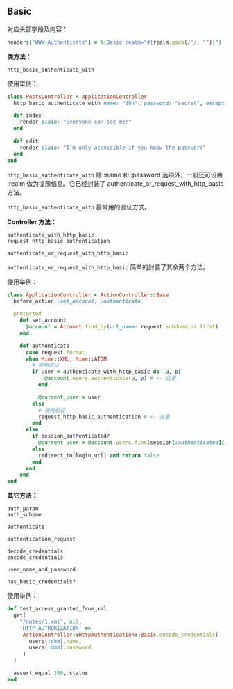 ## Basic

对应头部字段及内容：

```ruby
headers["WWW-Authenticate"] = %(Basic realm="#{realm.gsub(/"/, "")}")
```

**类方法：**

```
http_basic_authenticate_with
```

使用举例：

```ruby
class PostsController < ApplicationController
  http_basic_authenticate_with name: "dhh", password: "secret", except: :index

  def index
    render plain: "Everyone can see me!"
  end

  def edit
    render plain: "I'm only accessible if you know the password"
  end
end
```

`http_basic_authenticate_with` 除 :name 和 :password 选项外，一般还可设置 :realm 做为提示信息。它已经封装了 authenticate_or_request_with_http_basic 方法。

`http_basic_authenticate_with` 最常用的验证方式。

**Controller 方法：**

```
authenticate_with_http_basic
request_http_basic_authentication

authenticate_or_request_with_http_basic
```

`authenticate_or_request_with_http_basic` 简单的封装了其余两个方法。

使用举例：

```ruby
class ApplicationController < ActionController::Base
  before_action :set_account, :authenticate

  protected
    def set_account
      @account = Account.find_by(url_name: request.subdomains.first)
    end

    def authenticate
      case request.format
      when Mime::XML, Mime::ATOM
        # 使用验证
        if user = authenticate_with_http_basic do |u, p|
            @account.users.authenticate(u, p) # <- 这里
          end

          @current_user = user
        else
          # 使用验证
          request_http_basic_authentication # <- 这里
        end
      else
        if session_authenticated?
          @current_user = @account.users.find(session[:authenticated][:user_id])
        else
          redirect_to(login_url) and return false
        end
      end
    end
end
```

**其它方法：**

```
auth_param
auth_scheme

authenticate

authentication_request

decode_credentials
encode_credentials

user_name_and_password

has_basic_credentials?
```

使用举例：

```ruby
def test_access_granted_from_xml
  get(
    "/notes/1.xml", nil,
    'HTTP_AUTHORIZATION' =>
     ActionController::HttpAuthentication::Basic.encode_credentials(
       users(:dhh).name,
       users(:dhh).password
     )
  )

  assert_equal 200, status
end
```
